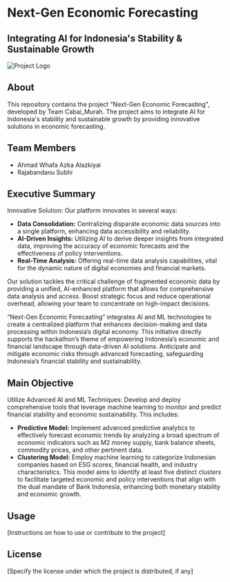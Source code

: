 # Next-Gen Economic Forecasting

## Integrating AI for Indonesia's Stability & Sustainable Growth

![Project Logo](link_to_logo.png)

## About
This repository contains the project "Next-Gen Economic Forecasting", developed by Team Cabai_Murah. The project aims to integrate AI for Indonesia's stability and sustainable growth by providing innovative solutions in economic forecasting.

## Team Members
- Ahmad Whafa Azka Alazkiyai
- Rajabandanu Subhi

## Executive Summary
Innovative Solution: Our platform innovates in several ways:
- **Data Consolidation:** Centralizing disparate economic data sources into a single platform, enhancing data accessibility and reliability.
- **AI-Driven Insights:** Utilizing AI to derive deeper insights from integrated data, improving the accuracy of economic forecasts and the effectiveness of policy interventions.
- **Real-Time Analysis:** Offering real-time data analysis capabilities, vital for the dynamic nature of digital economies and financial markets.

Our solution tackles the critical challenge of fragmented economic data by providing a unified, AI-enhanced platform that allows for comprehensive data analysis and access. Boost strategic focus and reduce operational overhead, allowing your team to concentrate on high-impact decisions.

“Next-Gen Economic Forecasting” integrates AI and ML technologies to create a centralized platform that enhances decision-making and data processing within Indonesia’s digital economy. This initiative directly supports the hackathon’s theme of empowering Indonesia’s economic and financial landscape through data-driven AI solutions. Anticipate and mitigate economic risks through advanced forecasting, safeguarding Indonesia’s financial stability and sustainability.

## Main Objective
Utilize Advanced AI and ML Techniques: Develop and deploy comprehensive tools that leverage machine learning to monitor and predict financial stability and economic sustainability. This includes:
- **Predictive Model:** Implement advanced predictive analytics to effectively forecast economic trends by analyzing a broad spectrum of economic indicators such as M2 money supply, bank balance sheets, commodity prices, and other pertinent data.
- **Clustering Model:** Employ machine learning to categorize Indonesian companies based on ESG scores, financial health, and industry characteristics. This model aims to identify at least five distinct clusters to facilitate targeted economic and policy interventions that align with the dual mandate of Bank Indonesia, enhancing both monetary stability and economic growth.

## Usage
[Instructions on how to use or contribute to the project]

## License
[Specify the license under which the project is distributed, if any]

